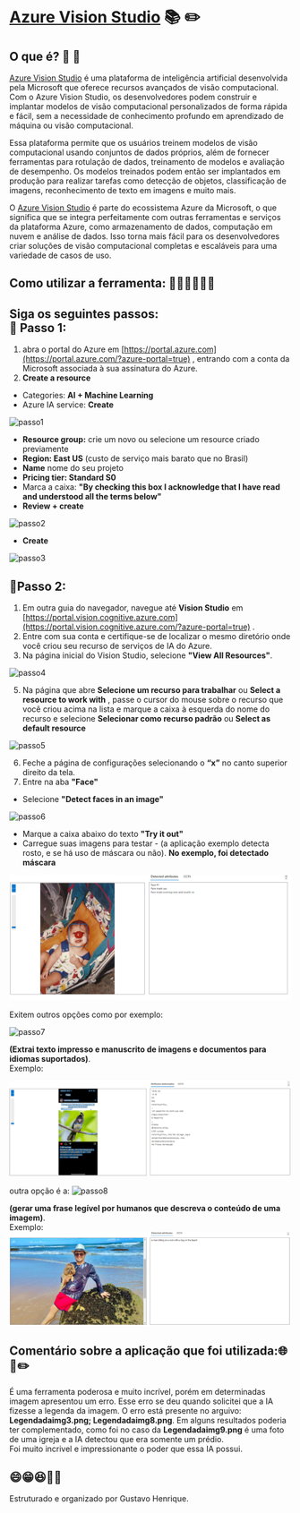 # [Azure Vision Studio](https://portal.vision.cognitive.azure.com/) :books: :pencil2:

## O que é? :book: :eyes:
[Azure Vision Studio](https://portal.vision.cognitive.azure.com/)  é uma plataforma de inteligência artificial desenvolvida pela Microsoft que oferece recursos avançados de visão computacional. Com o Azure Vision Studio, os desenvolvedores podem construir e implantar modelos de visão computacional personalizados de forma rápida e fácil, sem a necessidade de conhecimento profundo em aprendizado de máquina ou visão computacional.  

Essa plataforma permite que os usuários treinem modelos de visão computacional usando conjuntos de dados próprios, além de fornecer ferramentas para rotulação de dados, treinamento de modelos e avaliação de desempenho. Os modelos treinados podem então ser implantados em produção para realizar tarefas como detecção de objetos, classificação de imagens, reconhecimento de texto em imagens e muito mais.

O [Azure Vision Studio](https://portal.vision.cognitive.azure.com/) é parte do ecossistema Azure da Microsoft, o que significa que se integra perfeitamente com outras ferramentas e serviços da plataforma Azure, como armazenamento de dados, computação em nuvem e análise de dados. Isso torna mais fácil para os desenvolvedores criar soluções de visão computacional completas e escaláveis para uma variedade de casos de uso.

## Como utilizar a ferramenta: 👨🏽‍🏫👨🏽‍💻

Siga os seguintes passos:  
📕 Passo 1:
--
1. abra o portal do Azure em [https://portal.azure.com](https://portal.azure.com/?azure-portal=true) , entrando com a conta da Microsoft associada à sua assinatura do Azure.
2. **Create a resource**
- Categories: **AI + Machine Learning**
- Azure IA service: **Create**

![passo1](https://github.com/ghrocha/DIO-Microsoft-Azure-AI-Fundamentals2/assets/96626042/7bd492b6-7b85-4e65-993b-b1813f52f4b3)



-   **Resource group:** crie um novo ou selecione um resource criado previamente
-   **Region: East US** (custo de serviço mais barato que no Brasil)
-   **Name** nome do seu projeto
-   **Pricing tier: Standard S0**
-   Marca a caixa: **"By checking this box I acknowledge that I have read and understood all the terms below"**
-   **Review + create**

![passo2](https://github.com/ghrocha/DIO-Microsoft-Azure-AI-Fundamentals2/assets/96626042/1e2f55fb-4458-46f3-8cbb-f960597dd1ee)

- **Create**

![passo3](https://github.com/ghrocha/DIO-Microsoft-Azure-AI-Fundamentals2/assets/96626042/1c8194ea-2513-4757-8941-14488e4ef2ce)

📗Passo 2: 
--
1. Em outra guia do navegador, navegue até **Vision Studio** em [https://portal.vision.cognitive.azure.com](https://portal.vision.cognitive.azure.com/?azure-portal=true) .
2.  Entre com sua conta e certifique-se de localizar o mesmo diretório onde você criou seu recurso de serviços de IA do Azure.
3.  Na página inicial do Vision Studio, selecione **"View All Resources"**.
   
![passo4](https://github.com/ghrocha/DIO-Microsoft-Azure-AI-Fundamentals2/assets/96626042/2f373d51-b0b9-49d2-856f-e2281bd3ca9b)

5. Na página que abre **Selecione um recurso para trabalhar** ou **Select a resource to work with** , passe o cursor do mouse sobre o recurso que você criou acima na lista e marque a caixa à esquerda do nome do recurso e selecione **Selecionar como recurso padrão** ou **Select as default resource**

![passo5](https://github.com/ghrocha/DIO-Microsoft-Azure-AI-Fundamentals2/assets/96626042/f0c2af33-14d9-4fe8-8033-923bb977802a)

6.  Feche a página de configurações selecionando o **“x”** no canto superior direito da tela.
7.  Entre na aba **"Face"**
-   Selecione **"Detect faces in an image"**

![passo6](https://github.com/ghrocha/DIO-Microsoft-Azure-AI-Fundamentals2/assets/96626042/db69025a-0816-467b-b15b-1ae71d1c1f62)

-   Marque a caixa abaixo do texto **"Try it out"**
-   Carregue suas imagens para testar - (a aplicação exemplo detecta rosto, e se há uso de máscara ou não). **No exemplo, foi detectado máscara**
 
 ![imagem](https://github.com/ghrocha/DIO-Microsoft-Azure-AI-Fundamentals2/blob/main/output/Resultadoimg2.png?raw=true)

Exitem outros opções como por exemplo: 

![passo7](https://github.com/ghrocha/DIO-Microsoft-Azure-AI-Fundamentals2/assets/96626042/36535b79-95b5-4214-b097-d0bec2fd310f)

**(Extrai texto impresso e manuscrito de imagens e documentos para idiomas suportados)**.  
Exemplo:

![imagem](https://github.com/ghrocha/DIO-Microsoft-Azure-AI-Fundamentals2/blob/main/output/Capturadetextoimg8.png?raw=true)

outra opção é a:
![passo8](https://github.com/ghrocha/DIO-Microsoft-Azure-AI-Fundamentals2/assets/96626042/90340ffc-5a77-4832-8c86-9ebff3cc3c65)

**(gerar uma frase legível por humanos que descreva o conteúdo de uma imagem)**.  
Exemplo:
![imagem](https://github.com/ghrocha/DIO-Microsoft-Azure-AI-Fundamentals2/blob/main/output/Legendadaimg4.png?raw=true)


Comentário sobre a aplicação que foi utilizada:🌐📃✏️
--
É uma ferramenta poderosa e muito incrível, porém em determinadas imagem apresentou um erro. Esse erro se deu quando solicitei que a IA fizesse a legenda da imagem. O erro está presente no arguivo: **Legendadaimg3.png; Legendadaimg8.png**. Em alguns resultados poderia ter complementado, como foi no caso da **Legendadaimg9.png** é uma foto de uma igreja e a IA detectou que era somente um prédio.  
Foi muito incrivel e impressionante o poder que essa IA possui. 

😄😁😆👾👻  
--
Estruturado e organizado por Gustavo Henrique.
